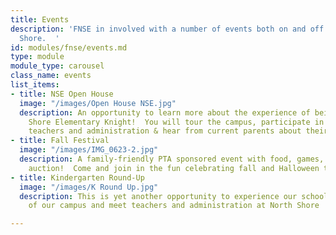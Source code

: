 ```yaml
---
title: Events
description: 'FNSE in involved with a number of events both on and off campus at North
  Shore.  '
id: modules/fnse/events.md
type: module
module_type: carousel
class_name: events
list_items:
- title: NSE Open House
  image: "/images/Open House NSE.jpg"
  description: An opportunity to learn more about the experience of being a North
    Shore Elementary Knight!  You will tour the campus, participate in Q & A with
    teachers and administration & hear from current parents about their experience.
- title: Fall Festival
  image: "/images/IMG_0623-2.jpg"
  description: A family-friendly PTA sponsored event with food, games, and a pumpkin
    auction!  Come and join in the fun celebrating fall and Halloween to come!
- title: Kindergarten Round-Up
  image: "/images/K Round Up.jpg"
  description: This is yet another opportunity to experience our school, get a taste
    of our campus and meet teachers and administration at North Shore

---
```

